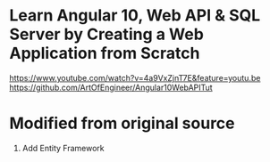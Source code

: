 # Learn Angular 10, Web API & SQL Server by Creating a Web Application from Scratch
https://www.youtube.com/watch?v=4a9VxZjnT7E&feature=youtu.be<br />
https://github.com/ArtOfEngineer/Angular10WebAPITut<br />

# Modified from original source
1. Add Entity Framework<br />
